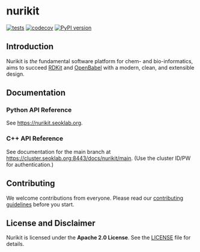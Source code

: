 # nurikit

[![tests](https://github.com/seoklab/nurikit/actions/workflows/main-test.yaml/badge.svg)](https://github.com/seoklab/nurikit/actions/workflows/main-test.yaml) [![codecov](https://codecov.io/gh/seoklab/nurikit/branch/main/graph/badge.svg?token=5X6HJTVA5K)](https://codecov.io/gh/seoklab/nurikit) [![PyPI version](https://badge.fury.io/py/nurikit.svg?github-dont-cache=true)](https://badge.fury.io/py/nurikit)

## Introduction

Nurikit is *the* fundamental software platform for chem- and bio-informatics,
aims to succeed [RDKit](https://github.com/rdkit/rdkit) and
[OpenBabel](https://github.com/openbabel/openbabel) with a modern, clean,
and extensible design.

## Documentation

### Python API Reference

See <https://nurikit.seoklab.org>.

### C++ API Reference

See documentation for the main branch at
<https://cluster.seoklab.org:8443/docs/nurikit/main>. (Use the cluster ID/PW for
authentication.)

## Contributing

We welcome contributions from everyone. Please read our
[contributing guidelines](CONTRIBUTING.md) before you start.

## License and Disclaimer

Nurikit is licensed under the **Apache 2.0 License**. See the [LICENSE](LICENSE)
file for details.
